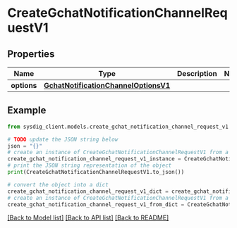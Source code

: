 # CreateGchatNotificationChannelRequestV1


## Properties

Name | Type | Description | Notes
------------ | ------------- | ------------- | -------------
**options** | [**GchatNotificationChannelOptionsV1**](GchatNotificationChannelOptionsV1.md) |  | 

## Example

```python
from sysdig_client.models.create_gchat_notification_channel_request_v1 import CreateGchatNotificationChannelRequestV1

# TODO update the JSON string below
json = "{}"
# create an instance of CreateGchatNotificationChannelRequestV1 from a JSON string
create_gchat_notification_channel_request_v1_instance = CreateGchatNotificationChannelRequestV1.from_json(json)
# print the JSON string representation of the object
print(CreateGchatNotificationChannelRequestV1.to_json())

# convert the object into a dict
create_gchat_notification_channel_request_v1_dict = create_gchat_notification_channel_request_v1_instance.to_dict()
# create an instance of CreateGchatNotificationChannelRequestV1 from a dict
create_gchat_notification_channel_request_v1_from_dict = CreateGchatNotificationChannelRequestV1.from_dict(create_gchat_notification_channel_request_v1_dict)
```
[[Back to Model list]](../README.md#documentation-for-models) [[Back to API list]](../README.md#documentation-for-api-endpoints) [[Back to README]](../README.md)


